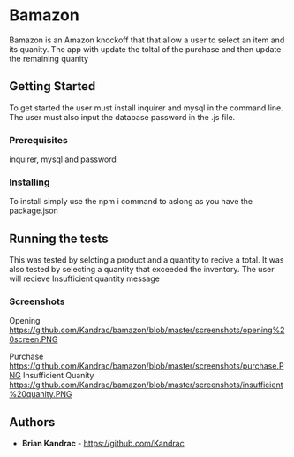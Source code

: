 # Bamazon

Bamazon is an Amazon knockoff that that allow a user to select an item and its quanity. The app with update the toltal of the purchase and then update the remaining quanity

## Getting Started

To get started the user must install inquirer and mysql in the command line. The user must also input the database password in the .js file.

### Prerequisites
inquirer, mysql and password

### Installing

To install simply use the npm i command to aslong as you have the package.json

## Running the tests

This was tested by selcting a product and a quantity to recive a total. 
It was also tested by selecting a  quantity that exceeded the inventory. The user will recieve  Insufficient quantity message 


### Screenshots 
Opening
https://github.com/Kandrac/bamazon/blob/master/screenshots/opening%20screen.PNG

Purchase
https://github.com/Kandrac/bamazon/blob/master/screenshots/purchase.PNG
Insufficient Quanity
https://github.com/Kandrac/bamazon/blob/master/screenshots/insufficient%20quanity.PNG

## Authors

* **Brian Kandrac** - https://github.com/Kandrac
 
